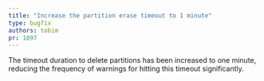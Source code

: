 ```yaml
---
title: "Increase the partition erase timeout to 1 minute"
type: bugfix
authors: tobim
pr: 1897
---
```


The timeout duration to delete partitions has been increased to one minute,
reducing the frequency of warnings for hitting this timeout significantly.
